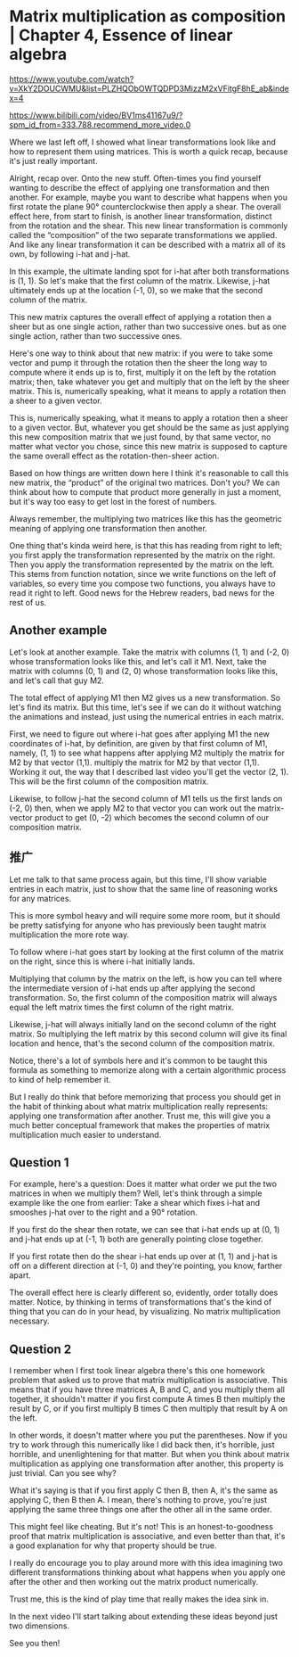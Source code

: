 # Matrix multiplication as composition | Chapter 4, Essence of linear algebra

https://www.youtube.com/watch?v=XkY2DOUCWMU&list=PLZHQObOWTQDPD3MizzM2xVFitgF8hE_ab&index=4

https://www.bilibili.com/video/BV1ms41167u9/?spm_id_from=333.788.recommend_more_video.0

Where we last left off, I showed what linear transformations look like and how to represent them using matrices. This is worth a quick recap, because it's just really important.





Alright, recap over. Onto the new stuff. Often-times you find yourself wanting to describe the effect of applying one transformation and then another. For example, maybe you want to describe what happens when you first rotate the plane 90° counterclockwise then apply a shear. The overall effect here, from start to finish, is another linear transformation, distinct from the rotation and the shear. This new linear transformation is commonly called the “composition” of the two separate transformations we applied. And like any linear transformation it can be described with a matrix all of its own, by following i-hat and j-hat.

In this example, the ultimate landing spot for i-hat after both transformations is (1, 1). So let's make that the first column of the
matrix. Likewise, j-hat ultimately ends up at the location (-1, 0), so we make that the second column of the matrix.

This new matrix captures the overall effect of applying a rotation then a sheer but as one single action, rather than two successive ones. but as one single action, rather than two successive ones.

Here's one way to think about that new matrix: if you were to take some vector and pump it through the rotation then the sheer the long way to compute where it ends up is to, first, multiply it on the left by the rotation matrix; then, take whatever you get and multiply that on the left by the sheer matrix. This is, numerically speaking, what it means to apply a rotation then a sheer to a given vector.

This is, numerically speaking, what it means to apply a rotation then a sheer to a given vector. But, whatever you get should be the same as just applying this new composition matrix that we just found, by that same vector, no matter what vector you chose, since this new matrix is supposed to capture the same overall effect as the rotation-then-sheer action.

Based on how things are written down here I think it's reasonable to call this new matrix, the “product” of the original two matrices. Don't you? We can think about how to compute that product more generally in just a moment, but it's way too easy to get lost in the forest of numbers.

Always remember, the multiplying two matrices like this has the geometric meaning of applying one transformation then another.

One thing that's kinda weird here, is that this has reading from right to left; you first apply the transformation represented
by the matrix on the right. Then you apply the transformation represented by the matrix on the left. This stems from function notation, since we write functions on the left of variables, so every time you compose two functions, you always have to read it right to left. Good news for the Hebrew readers, bad news for the rest of us.

## Another example

Let's look at another example. Take the matrix with columns (1, 1) and (-2, 0) whose transformation looks like this, and let's call it M1. Next, take the matrix with columns (0, 1) and (2, 0) whose transformation looks like this, and let's call that guy M2.

The total effect of applying M1 then M2 gives us a new transformation. So let's find its matrix. But this time, let's see if we can do it without watching the animations and instead, just using the numerical entries in each matrix.

First, we need to figure out where i-hat goes after applying M1 the new coordinates of i-hat, by definition, are given by that first column of M1, namely, (1, 1) to see what happens after applying M2 multiply the matrix for M2 by that vector (1,1). multiply the matrix for M2 by that vector (1,1). Working it out, the way that I described last video you'll get the vector (2, 1). This will be the first column of the composition matrix.

Likewise, to follow j-hat the second column of M1 tells us the first lands on (-2, 0) then, when we apply M2 to that vector you can work out the matrix-vector product to get (0, -2) which becomes the second column of our composition matrix.



## 推广

Let me talk to that same process again, but this time, I'll show variable entries in each matrix, just to show that the same line of reasoning works for any matrices.

This is more symbol heavy and will require some more room, but it should be pretty satisfying for anyone who has previously been taught matrix multiplication the more rote way.

To follow where i-hat goes start by looking at the first column of the matrix on the right, since this is where i-hat initially lands.

Multiplying that column by the matrix on the left, is how you can tell where the intermediate version of i-hat ends up after applying the second transformation. So, the first column of the composition matrix will always equal the left matrix times the
first column of the right matrix.

Likewise, j-hat will always initially land on the second column of the right matrix. So multiplying the left matrix by this second
column will give its final location and hence, that's the second column of the composition matrix.

Notice, there's a lot of symbols here and it's common to be taught this formula as something to memorize along with a certain algorithmic process to kind of help remember it.

But I really do think that before memorizing that process you should get in the habit of thinking about what matrix multiplication really represents: applying one transformation after another. Trust me, this will give you a much better conceptual framework that makes the properties of matrix multiplication much easier to understand.

## Question 1

For example, here's a question: Does it matter what order we put the two matrices in when we multiply them? Well, let's think through a simple example like the one from earlier: Take a shear which fixes i-hat and smooshes j-hat over to the right and a 90° rotation.

If you first do the shear then rotate, we can see that i-hat ends up at (0, 1) and j-hat ends up at (-1, 1) both are generally pointing close together.

If you first rotate then do the shear i-hat ends up over at (1, 1) and j-hat is off on a different direction at (-1, 0) and they're pointing, you know, farther apart.

The overall effect here is clearly different so, evidently, order totally does matter. Notice, by thinking in terms of transformations that's the kind of thing that you can do in your head, by visualizing. No matrix multiplication necessary. 

## Question 2

I remember when I first took linear algebra there's this one homework problem that asked us to prove that matrix multiplication is associative. This means that if you have three matrices A, B and C, and you multiply them all together, it shouldn't matter if you first compute A times B then multiply the result by C, or if you first multiply B times C then multiply that result by A on the left.

In other words, it doesn't matter where you put the parentheses. Now if you try to work through this numerically like I did back then, it's horrible, just horrible, and unenlightening for that matter. But when you think about matrix multiplication as applying one transformation after another, this property is just trivial. Can you see why?

What it's saying is that if you first apply C then B, then A, it's the same as applying C, then B then A. I mean, there's nothing to prove, you're just applying the same three things one after the other all in the same order.

This might feel like cheating. But it's not! This is an honest-to-goodness proof that matrix multiplication is associative, and even better than that, it's a good explanation for why that property should be true.

I really do encourage you to play around more with this idea imagining two different transformations thinking about what happens when you apply one after the other and then working out the matrix product numerically.

Trust me, this is the kind of play time that really makes the idea sink in.

In the next video I'll start talking about extending these ideas beyond just two dimensions.

See you then!